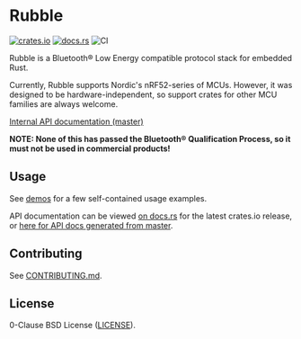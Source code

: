 # Rubble

[![crates.io](https://img.shields.io/crates/v/rubble.svg)](https://crates.io/crates/rubble)
[![docs.rs](https://docs.rs/rubble/badge.svg)](https://docs.rs/rubble/)
![CI](https://github.com/jmichelp/rubble/workflows/CI/badge.svg)

Rubble is a Bluetooth® Low Energy compatible protocol stack for embedded Rust.

Currently, Rubble supports Nordic's nRF52-series of MCUs. However, it was
designed to be hardware-independent, so support crates for other MCU families
are always welcome.

[Internal API documentation (master)][docs-master]

**NOTE: None of this has passed the Bluetooth® Qualification Process, so it
must not be used in commercial products!**

## Usage

See [demos](./demos/) for a few self-contained usage examples.

API documentation can be viewed [on docs.rs][docs-rs] for the latest crates.io release,
or [here for API docs generated from master][docs-master].

[docs-rs]: https://docs.rs/rubble/
[docs-master]: https://jmichelp.github.io/rubble/

## Contributing

See [CONTRIBUTING.md](CONTRIBUTING.md).

## License

0-Clause BSD License ([LICENSE](LICENSE)).
